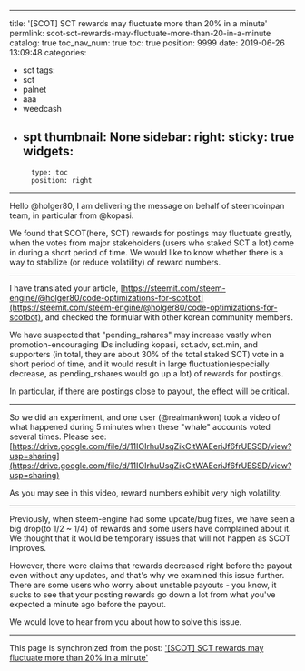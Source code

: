 
---
title: '[SCOT] SCT rewards may fluctuate more than 20% in a minute'
permlink: scot-sct-rewards-may-fluctuate-more-than-20-in-a-minute
catalog: true
toc_nav_num: true
toc: true
position: 9999
date: 2019-06-26 13:09:48
categories:
- sct
tags:
- sct
- palnet
- aaa
- weedcash
- spt
thumbnail: None
sidebar:
    right:
        sticky: true
widgets:
    -
        type: toc
        position: right
---


Hello @holger80, I am delivering the message on behalf of steemcoinpan team, in particular from @kopasi.

We found that SCOT(here, SCT) rewards for postings may fluctuate greatly, when the votes from major stakeholders (users who staked SCT a lot) come in during a short period of time. We would like to know whether there is a way to stabilize (or reduce volatility) of reward numbers.

---

I have translated your article, [https://steemit.com/steem-engine/@holger80/code-optimizations-for-scotbot](https://steemit.com/steem-engine/@holger80/code-optimizations-for-scotbot), and checked the formular with other korean community members.

We have suspected that "pending_rshares" may increase vastly when promotion-encouraging IDs including kopasi, sct.adv, sct.min, and supporters (in total, they are about 30% of the total staked SCT) vote in a short period of time, and it would result in large fluctuation(especially decrease, as pending_rshares would go up a lot) of rewards for postings.

In particular, if there are postings close to payout, the effect will be critical. 

---

So we did an experiment, and one user (@realmankwon) took a video of what happened during 5 minutes when these "whale" accounts voted several times. Please see: [https://drive.google.com/file/d/11IOIrhuUsqZikCitWAEeriJf6frUESSD/view?usp=sharing](https://drive.google.com/file/d/11IOIrhuUsqZikCitWAEeriJf6frUESSD/view?usp=sharing)

As you may see in this video, reward numbers exhibit very high volatility.

---

Previously, when steem-engine had some update/bug fixes, we have seen a big drop(to 1/2 ~ 1/4) of rewards and some users have complained about it. We thought that it would be temporary issues that will not happen as SCOT improves. 

However, there were claims that rewards decreased right before the payout even without any updates, and that's why we examined this issue further. There are some users who worry about unstable payouts - you know, it sucks to see that your posting rewards go down a lot from what you've expected a minute ago before the payout.

We would love to hear from you about how to solve this issue.

- - -

This page is synchronized from the post: ['[SCOT] SCT rewards may fluctuate more than 20% in a minute'](https://steemit.com/@glory7/scot-sct-rewards-may-fluctuate-more-than-20-in-a-minute)
